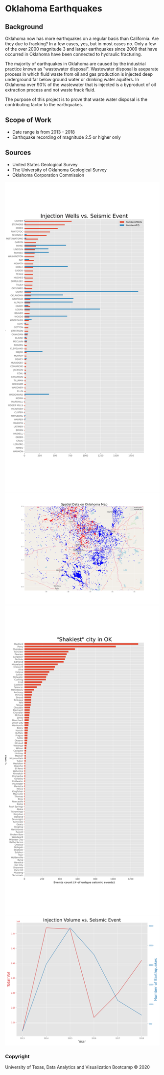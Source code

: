 # Oklahoma Earthquakes

## Background

Oklahoma now has more earthquakes on a regular basis than California. Are they due to fracking?
In a few cases, yes, but in most cases no. Only a few of the over 2000 magnitude 3 and larger earthquakes since 2009 that have occurred in Oklahoma have been connected to hydraulic fracturing. 

The majority of earthquakes in Oklahoma are caused by the industrial practice​ known as "wastewater disposal". Wastewater disposal is a ​separate ​process in which fluid waste from oil and gas production is injected deep underground far below ground water or drinking water aquifers. In Oklahoma over 90% of the wastewater that is injected is a byproduct of oil extraction process and not waste frack fluid.

The purpose of this project is to prove that waste water disposal is the contributing factor to the earthquakes.

## Scope of Work
* Date range is from 2013 - 2018
* Earthquake recording of magnitude 2.5 or higher only

## Sources

* United States Geological Survey
* The University of Oklahoma Geological Survey
* Oklahoma Corporation Commission

![WellsvsEarthquake](https://github.com/ssimmons9212/project1_Earthquakes/blob/master/Wells_vs_Earthquakes.png)
![ok_map](https://github.com/ssimmons9212/project1_Earthquakes/blob/master/ok_map.png)
![ShakiestCity](https://github.com/ssimmons9212/project1_Earthquakes/blob/master/ShakiestCity.png)
![Volume_vs_EQevent](https://github.com/ssimmons9212/project1_Earthquakes/blob/master/Volume_vs_EQevent.png)


### Copyright

University of Texas, Data Analytics and Visualization Bootcamp © 2020
